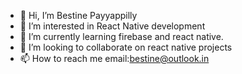 - 👋 Hi, I’m Bestine Payyappilly
- 👀 I’m interested in React Native development
- 🌱 I’m currently learning firebase and react native.
- 💞️ I’m looking to collaborate on react native projects
- 📫 How to reach me email:bestine@outlook.in

<!---
Threadripper92/Threadripper92 is a ✨ special ✨ repository because its `README.md` (this file) appears on your GitHub profile.
You can click the Preview link to take a look at your changes.
--->
